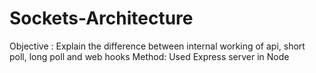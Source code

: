 # Sockets-Architecture
Objective : Explain the difference between internal working of api, short poll, long poll and web hooks
Method: Used Express server in Node